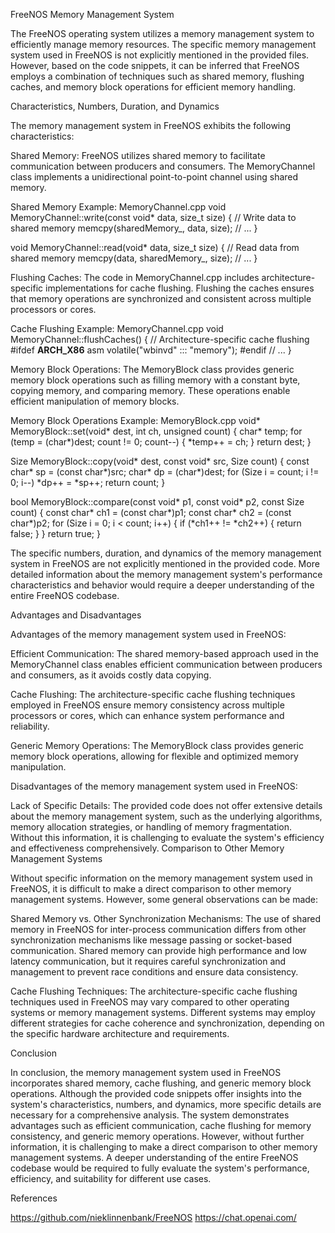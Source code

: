 FreeNOS Memory Management System

The FreeNOS operating system utilizes a memory management system to efficiently manage memory resources. The specific memory management system used in FreeNOS is not explicitly mentioned in the provided files. However, based on the code snippets, it can be inferred that FreeNOS employs a combination of techniques such as shared memory, flushing caches, and memory block operations for efficient memory handling.

Characteristics, Numbers, Duration, and Dynamics

The memory management system in FreeNOS exhibits the following characteristics:

Shared Memory: FreeNOS utilizes shared memory to facilitate communication between producers and consumers. The MemoryChannel class implements a unidirectional point-to-point channel using shared memory.

Shared Memory Example: MemoryChannel.cpp
void MemoryChannel::write(const void* data, size_t size)
{
    // Write data to shared memory
    memcpy(sharedMemory_, data, size);
    // ...
}

void MemoryChannel::read(void* data, size_t size)
{
    // Read data from shared memory
    memcpy(data, sharedMemory_, size);
    // ...
}

Flushing Caches: The code in MemoryChannel.cpp includes architecture-specific implementations for cache flushing. Flushing the caches ensures that memory operations are synchronized and consistent across multiple processors or cores.

Cache Flushing Example: MemoryChannel.cpp
void MemoryChannel::flushCaches()
{
    // Architecture-specific cache flushing
    #ifdef __ARCH_X86__
        asm volatile("wbinvd" ::: "memory");
    #endif
    // ...
}

Memory Block Operations: The MemoryBlock class provides generic memory block operations such as filling memory with a constant byte, copying memory, and comparing memory. These operations enable efficient manipulation of memory blocks.

Memory Block Operations Example: MemoryBlock.cpp
void* MemoryBlock::set(void* dest, int ch, unsigned count)
{
    char* temp;
    for (temp = (char*)dest; count != 0; count--)
    {
        *temp++ = ch;
    }
    return dest;
}

Size MemoryBlock::copy(void* dest, const void* src, Size count)
{
    const char* sp = (const char*)src;
    char* dp = (char*)dest;
    for (Size i = count; i != 0; i--)
        *dp++ = *sp++;
    return count;
}

bool MemoryBlock::compare(const void* p1, const void* p2, const Size count)
{
    const char* ch1 = (const char*)p1;
    const char* ch2 = (const char*)p2;
    for (Size i = 0; i < count; i++)
    {
        if (*ch1++ != *ch2++)
        {
            return false;
        }
    }
    return true;
}

The specific numbers, duration, and dynamics of the memory management system in FreeNOS are not explicitly mentioned in the provided code. More detailed information about the memory management system's performance characteristics and behavior would require a deeper understanding of the entire FreeNOS codebase.

Advantages and Disadvantages

Advantages of the memory management system used in FreeNOS:

Efficient Communication: The shared memory-based approach used in the MemoryChannel class enables efficient communication between producers and consumers, as it avoids costly data copying.

Cache Flushing: The architecture-specific cache flushing techniques employed in FreeNOS ensure memory consistency across multiple processors or cores, which can enhance system performance and reliability.

Generic Memory Operations: The MemoryBlock class provides generic memory block operations, allowing for flexible and optimized memory manipulation.

Disadvantages of the memory management system used in FreeNOS:

Lack of Specific Details: The provided code does not offer extensive details about the memory management system, such as the underlying algorithms, memory allocation strategies, or handling of memory fragmentation. Without this information, it is challenging to evaluate the system's efficiency and effectiveness comprehensively.
Comparison to Other Memory Management Systems

Without specific information on the memory management system used in FreeNOS, it is difficult to make a direct comparison to other memory management systems. However, some general observations can be made:

Shared Memory vs. Other Synchronization Mechanisms: The use of shared memory in FreeNOS for inter-process communication differs from other synchronization mechanisms like message passing or socket-based communication. Shared memory can provide high performance and low latency communication, but it requires careful synchronization and management to prevent race conditions and ensure data consistency.

Cache Flushing Techniques: The architecture-specific cache flushing techniques used in FreeNOS may vary compared to other operating systems or memory management systems. Different systems may employ different strategies for cache coherence and synchronization, depending on the specific hardware architecture and requirements.

Conclusion

In conclusion, the memory management system used in FreeNOS incorporates shared memory, cache flushing, and generic memory block operations. Although the provided code snippets offer insights into the system's characteristics, numbers, and dynamics, more specific details are necessary for a comprehensive analysis. The system demonstrates advantages such as efficient communication, cache flushing for memory consistency, and generic memory operations. However, without further information, it is challenging to make a direct comparison to other memory management systems. A deeper understanding of the entire FreeNOS codebase would be required to fully evaluate the system's performance, efficiency, and suitability for different use cases.

References

https://github.com/nieklinnenbank/FreeNOS
https://chat.openai.com/

